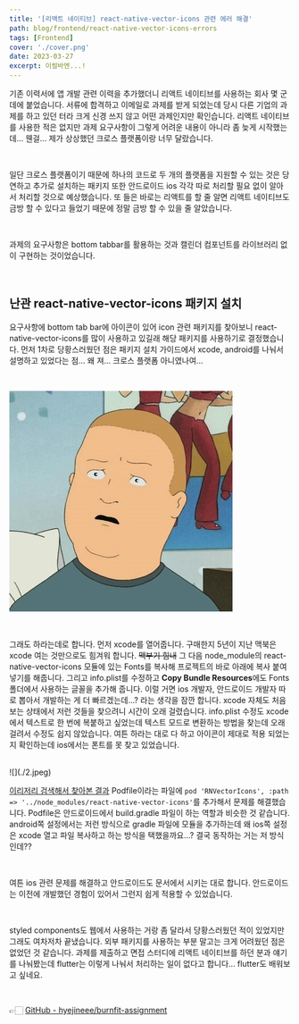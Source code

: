 ```yaml
---
title: '[리액트 네이티브] react-native-vector-icons 관련 에러 해결'
path: blog/frontend/react-native-vector-icons-errors
tags: [Frontend]
cover: './cover.png'
date: 2023-03-27
excerpt: 이럴바엔...!
---
```



기존 이력서에 앱 개발 관련 이력을 추가했더니 리액트 네이티브를 사용하는 회사 몇 군데에 붙었습니다. 서류에 합격하고 이메일로 과제를 받게 되었는데 당시 다른 기업의 과제를 하고 있던 터라 크게 신경 쓰지 않고 어떤 과제인지만 확인습니다. 리액트 네이티브를 사용한 적은 없지만 과제 요구사항이 그렇게 어려운 내용이 아니라 좀 늦게 시작했는데... 웬걸... 제가 상상했던 크로스 플랫폼이랑 너무 달랐습니다.

<br/>

일단 크로스 플랫폼이기 때문에 하나의 코드로 두 개의 플랫폼을 지원할 수 있는 것은 당연하고 추가로 설치하는 패키지 또한 안드로이드 ios 각각 따로 처리할 필요 없이 알아서 처리할 것으로 예상했습니다. 또 들은 바로는 리액트를 할 줄 알면 리액트 네이티브도 금방 할 수 있다고 들었기 때문에 정말 금방 할 수 있을 줄 알았습니다. 

<br/>

과제의 요구사항은 bottom tabbar를 활용하는 것과 캘린더 컴포넌트를 라이브러리 없이 구현하는 것이었습니다. 

<br/>

## 난관 react-native-vector-icons 패키지 설치
요구사항에 bottom tab bar에 아이콘이 있어 icon 관련 패키지를 찾아보니 react-native-vector-icons를 많이 사용하고 있길래 해당 패키지를 사용하기로 결정했습니다. 
먼저 1차로 당황스러웠던 점은 패키지 설치 가이드에서 xcode, android를 나눠서 설명하고 있었다는 점... 왜 져... 크로스 플랫폼 아니였나여...

<br/>

![](./1.jpeg)

<br/>

그래도 하라는데로 합니다. 먼저 xcode를 열어줍니다. 구매한지 5년이 지난 맥북은 xcode 여는 것만으로도 힘겨워 합니다. ~~맥부기 힘내~~ 그 다음 node_module의 react-native-vector-icons 모듈에 있는 Fonts를 복사해 프로젝트의 바로 아래에 복사 붙여 넣기를 해줍니다. 그리고 info.plist를 수정하고  **Copy Bundle Resources**에도 Fonts 폴더에서 사용하는 글꼴을 추가해 줍니다. 이럴 거면 ios 개발자, 안드로이드 개발자 따로 뽑아서 개발하는 게 더 빠르겠는데...? 라는 생각을 잠깐 합니다.  xcode 자체도 처음 보는 상태에서 저런 것들을 찾으려니 시간이 오래 걸렸습니다. info.plist 수정도 xcode에서 텍스트로 한 번에 복붙하고 싶었는데 텍스트 모드로 변환하는 방법을 찾는데 오래 걸려서 수정도 쉽지 않았습니다. 여튼 하라는 대로 다 하고 아이콘이 제대로 적용 되었는지 확인하는데 ios에서는 폰트를 못 찾고 있었습니다. 

<br/>
![](./2.jpeg)
<br/>

[이리저리 검색해서 찾아본 결과](https://github.com/oblador/react-native-vector-icons/issues/945#issuecomment-1255365833) Podfile이라는 파일에 `pod 'RNVectorIcons', :path => '../node_modules/react-native-vector-icons'`를 추가해서 문제를 해결했습니다. Podfile은 안드로이드에서 build.gradle 파일이 하는 역할과 비슷한 것 같습니다. android쪽 설정에서는 저런 방식으로 gradle 파일에 모듈을 추가하는데 왜 ios쪽 설정은 xcode 열고 파일 복사하고 하는 방식을 택했을까요...? 결국 동작하는 거는 저 방식인데??

<br/>

여튼 ios 관련 문제를 해결하고 안드로이드도 문서에서 시키는 대로 합니다. 안드로이드는 이전에 개발했던 경험이 있어서 그런지 쉽게 적용할 수 있었습니다. 

<br/>

styled components도 웹에서 사용하는 거랑 좀 달라서 당황스러웠던 적이 있었지만 그래도 여차저차 끝냈습니다. 외부 패키지를 사용하는 부분 말고는 크게 어려웠던 점은 없었던 것 같습니다. 과제를 제출하고 면접 스터디에 리액트 네이티브를 하던 분과 얘기를 나눠봤는데 flutter는 이렇게 나눠서 처리하는 일이 없다고 합니다... flutter도 배워보고 싶네요.

<br/>

👉🏻 [GitHub - hyejineee/burnfit-assignment](https://github.com/hyejineee/burnfit-assignment)




